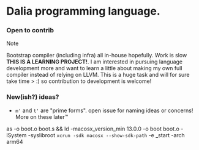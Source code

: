 # Dalia programming language. 
### Open to contrib

>[!NOTE]
> Bootstrap compiler (including infra) all in-house hopefully. Work is slow **THIS IS A LEARNING PROJECT!**. I am interested in pursuing language 
> development more and want to learn a little about making my own full compiler instead of relying on LLVM. This is a huge task and will for sure take time > :) so contribution to development is welcome!


### New(ish?) ideas?
- `m'` and `t'` are "prime forms". open issue for naming ideas or concerns! More on these later:tm:


as -o boot.o boot.s && ld -macosx_version_min 13.0.0 -o boot boot.o -lSystem -syslibroot `xcrun -sdk macosx --show-sdk-path` -e _start -arch arm64